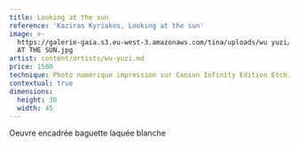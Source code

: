 ```yaml
---
title: Looking at the sun
reference: 'Kaziras Kyriakos, Looking at the sun'
image: >-
  https://galerie-gaia.s3.eu-west-3.amazonaws.com/tina/uploads/wu yuzi/LOOKING
  AT THE SUN.jpg
artist: content/artists/wu-yuzi.md
price: 1500
technique: Photo numérique impression sur Canson Infinity Edition Etching 310gr
contextual: true
dimensions:
  height: 30
  width: 45
---
```


Oeuvre encadrée baguette laquée blanche
